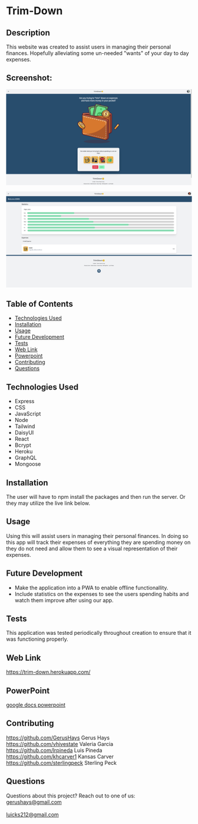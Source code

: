 # Trim-Down

## Description
This website was created to assist users in managing their personal finances. Hopefully alleviating some un-needed "wants" of your day to day expenses.

## Screenshot:
![Trim-Down-Screenshot](./Screenshots/Screenshot1.png)

![Trim-Down-Screenshot](./Screenshots/Screenshot2.png)


## Table of Contents
* [Technologies Used](#technologies-used)
* [Installation](#installation)
* [Usage](#usage)
* [Future Development](#future-development)
* [Tests](#tests)
* [Web Link](#web-link)
* [Powerpoint](#powerpoint)
* [Contributing](#contributing)
* [Questions](#questions)

## Technologies Used
* Express
* CSS
* JavaScript
* Node
* Tailwind
* DaisyUI
* React
* Bcrypt
* Heroku
* GraphQL
* Mongoose

## Installation
The user will have to npm install the packages and then run the server. 
Or they may utilize the live link below.

## Usage
Using this will assist users in managing their personal finances. 
In doing so this app will track their expenses of everything they are spending money on they do not need and allow them to see a visual representation of their expenses.

## Future Development
* Make the application into a PWA to enable offline functionallity.
* Include statistics on the expenses to see the users spending habits and watch them improve after using our app.
## Tests
This application was tested periodically throughout creation to ensure that it was functioning properly.

## Web Link
https://trim-down.herokuapp.com/
## PowerPoint
[google docs powerpoint](https://docs.google.com/presentation/d/1EfVwaP_1f4fG2HiAorfX3qdFlVrHJxX61729DSiTmAA/edit?usp=sharing)

## Contributing
https://github.com/GerusHays Gerus Hays</br>
https://github.com/vhivestate Valeria Garcia</br>
https://github.com/lrpineda Luis Pineda</br>
https://github.com/khcarver1 Kansas Carver</br>
https://github.com/sterlingpeck Sterling Peck</br>

## Questions
Questions about this project? Reach out to one of us:
gerushays@gmail.com</br>
</br>
luicks212@gmail.com</br>
</br>
